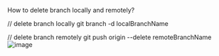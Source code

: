 How to delete branch locally and remotely?

// delete branch locally
git branch -d localBranchName

// delete branch remotely
git push origin --delete remoteBranchName
![image](https://user-images.githubusercontent.com/99536233/153749105-10d80c9c-ccd2-4afe-982a-db62c06b4483.png)
